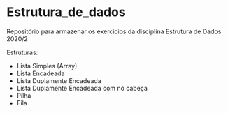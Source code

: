 # Estrutura_de_dados

Repositório para armazenar os exercicios da disciplina Estrutura de Dados 2020/2

Estruturas:

- Lista Simples (Array)
- Lista Encadeada
- Lista Duplamente Encadeada
- Lista Duplamente Encadeada com nó cabeça
- Pilha
- Fila
